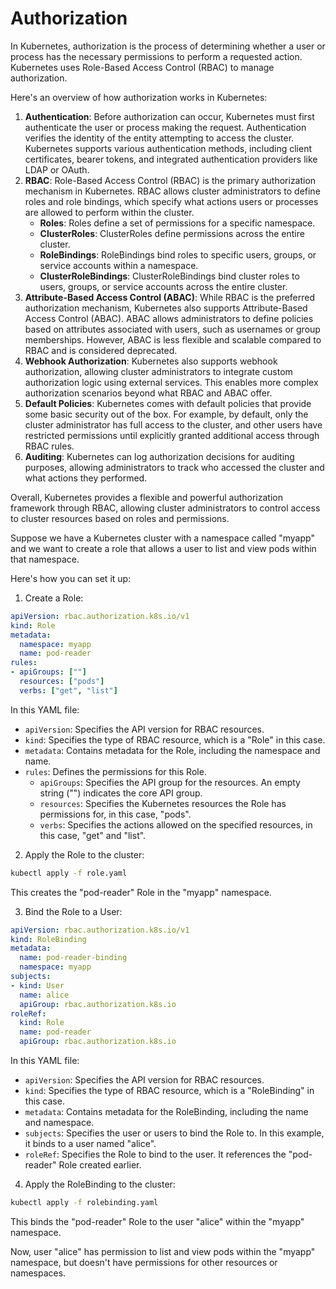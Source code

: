 # Authorization

In Kubernetes, authorization is the process of determining whether a user or process has the necessary permissions to perform a requested action. Kubernetes uses Role-Based Access Control (RBAC) to manage authorization.

Here's an overview of how authorization works in Kubernetes:

1. **Authentication**: Before authorization can occur, Kubernetes must first authenticate the user or process making the request. Authentication verifies the identity of the entity attempting to access the cluster. Kubernetes supports various authentication methods, including client certificates, bearer tokens, and integrated authentication providers like LDAP or OAuth.
2. **RBAC**: Role-Based Access Control (RBAC) is the primary authorization mechanism in Kubernetes. RBAC allows cluster administrators to define roles and role bindings, which specify what actions users or processes are allowed to perform within the cluster.
   * **Roles**: Roles define a set of permissions for a specific namespace.
   * **ClusterRoles**: ClusterRoles define permissions across the entire cluster.
   * **RoleBindings**: RoleBindings bind roles to specific users, groups, or service accounts within a namespace.
   * **ClusterRoleBindings**: ClusterRoleBindings bind cluster roles to users, groups, or service accounts across the entire cluster.
3. **Attribute-Based Access Control (ABAC)**: While RBAC is the preferred authorization mechanism, Kubernetes also supports Attribute-Based Access Control (ABAC). ABAC allows administrators to define policies based on attributes associated with users, such as usernames or group memberships. However, ABAC is less flexible and scalable compared to RBAC and is considered deprecated.
4. **Webhook Authorization**: Kubernetes also supports webhook authorization, allowing cluster administrators to integrate custom authorization logic using external services. This enables more complex authorization scenarios beyond what RBAC and ABAC offer.
5. **Default Policies**: Kubernetes comes with default policies that provide some basic security out of the box. For example, by default, only the cluster administrator has full access to the cluster, and other users have restricted permissions until explicitly granted additional access through RBAC rules.
6. **Auditing**: Kubernetes can log authorization decisions for auditing purposes, allowing administrators to track who accessed the cluster and what actions they performed.

Overall, Kubernetes provides a flexible and powerful authorization framework through RBAC, allowing cluster administrators to control access to cluster resources based on roles and permissions.

Suppose we have a Kubernetes cluster with a namespace called "myapp" and we want to create a role that allows a user to list and view pods within that namespace.

Here's how you can set it up:

1. Create a Role:

```yaml
apiVersion: rbac.authorization.k8s.io/v1
kind: Role
metadata:
  namespace: myapp
  name: pod-reader
rules:
- apiGroups: [""]
  resources: ["pods"]
  verbs: ["get", "list"]
```

In this YAML file:

* `apiVersion`: Specifies the API version for RBAC resources.
* `kind`: Specifies the type of RBAC resource, which is a "Role" in this case.
* `metadata`: Contains metadata for the Role, including the namespace and name.
* `rules`: Defines the permissions for this Role.
  * `apiGroups`: Specifies the API group for the resources. An empty string ("") indicates the core API group.
  * `resources`: Specifies the Kubernetes resources the Role has permissions for, in this case, "pods".
  * `verbs`: Specifies the actions allowed on the specified resources, in this case, "get" and "list".

2. Apply the Role to the cluster:

```bash
kubectl apply -f role.yaml
```

This creates the "pod-reader" Role in the "myapp" namespace.

3. Bind the Role to a User:

```yaml
apiVersion: rbac.authorization.k8s.io/v1
kind: RoleBinding
metadata:
  name: pod-reader-binding
  namespace: myapp
subjects:
- kind: User
  name: alice
  apiGroup: rbac.authorization.k8s.io
roleRef:
  kind: Role
  name: pod-reader
  apiGroup: rbac.authorization.k8s.io
```

In this YAML file:

* `apiVersion`: Specifies the API version for RBAC resources.
* `kind`: Specifies the type of RBAC resource, which is a "RoleBinding" in this case.
* `metadata`: Contains metadata for the RoleBinding, including the name and namespace.
* `subjects`: Specifies the user or users to bind the Role to. In this example, it binds to a user named "alice".
* `roleRef`: Specifies the Role to bind to the user. It references the "pod-reader" Role created earlier.

4. Apply the RoleBinding to the cluster:

```bash
kubectl apply -f rolebinding.yaml
```

This binds the "pod-reader" Role to the user "alice" within the "myapp" namespace.

Now, user "alice" has permission to list and view pods within the "myapp" namespace, but doesn't have permissions for other resources or namespaces.

